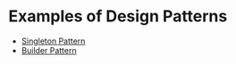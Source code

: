 # Examples of Design Patterns

- [Singleton Pattern](singleton-pattern)
- [Builder Pattern](builder-pattern) 